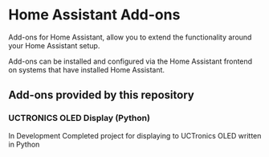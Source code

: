 # Home Assistant Add-ons

Add-ons for Home Assistant, allow you to extend the functionality around your Home Assistant setup.

Add-ons can be installed and configured via the Home Assistant frontend on systems that have installed Home Assistant.

## Add-ons provided by this repository

### UCTRONICS OLED Display (Python)
In Development
Completed project for displaying to UCTronics OLED written in Python
